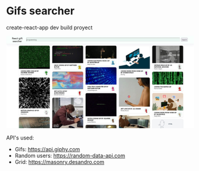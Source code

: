 # Gifs searcher

create-react-app dev build proyect

![](https://github.com/leflores-fisi/gifeed/blob/main/banner.jpg)

API's used:
- Gifs: https://api.giphy.com
- Random users: https://random-data-api.com
- Grid: https://masonry.desandro.com
